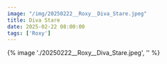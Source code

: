 ```yaml
---
image: "/img/20250222__Roxy__Diva_Stare.jpeg"
title: Diva Stare 
date: 2025-02-22 08:00:00
tags: ['Roxy']
---
```

{% image './20250222__Roxy__Diva_Stare.jpeg', '' %}
